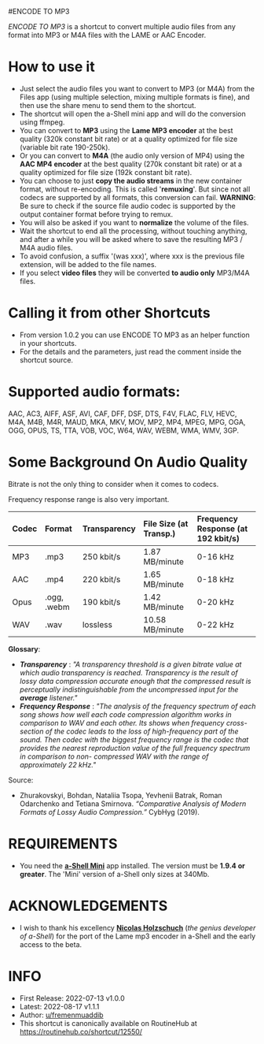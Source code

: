 #ENCODE TO MP3

*ENCODE TO MP3* is a shortcut to convert multiple audio files from any format into MP3 or M4A files with the LAME or AAC Encoder.  
  
  
How to use it
===========
 - Just select the audio files you want to convert to MP3 (or M4A) from the Files app (using multiple selection, mixing multiple formats is fine), and then use the share menu to send them to the shortcut.  
 - The shortcut will open the a-Shell mini app and will do the conversion using ffmpeg.  
 - You can convert to **MP3** using the **Lame MP3 encoder** at the best quality (320k constant bit rate) or at a quality optimized for file size (variable bit rate 190-250k).  
 - Or you can convert to **M4A** (the audio only version of MP4) using the **AAC MP4 encoder** at the best quality (270k constant bit rate) or at a quality optimized for file size (192k constant bit rate).  
 - You can choose to just **copy the audio streams** in the new container format, without re-encoding. This is called '**remuxing**'. But since not all codecs are supported by all formats, this conversion can fail. **WARNING**: Be sure to check if the source file audio codec is supported by the output container format before trying to remux.  
 - You will also be asked if you want to **normalize** the volume of the files.  
 - Wait the shortcut to end all the processing, without touching anything, and after a while you will be asked where to save the resulting MP3 / M4A audio files.  
 - To avoid confusion, a suffix '(was xxx)', where xxx is the previous file extension, will be added to the file names.  
 - If you select **video files** they will be converted **to audio only** MP3/M4A files.  
 
 
Calling it from other Shortcuts  
=========================
 - From version 1.0.2 you can use ENCODE TO MP3 as an helper function in your shortcuts.  
 - For the details and the parameters, just read the comment inside the shortcut source.  
  

Supported audio formats:
=====================
AAC, AC3, AIFF, ASF, AVI, CAF, DFF, DSF, DTS, F4V, FLAC, FLV, HEVC, M4A, M4B, M4R, MAUD, MKA, MKV, MOV, MP2, MP4, MPEG, MPG, OGA, OGG, OPUS, TS, TTA, VOB, VOC, W64, WAV, WEBM, WMA, WMV, 3GP.  
  
Some Background On Audio Quality
==============================
Bitrate is not the only thing to consider when it comes to codecs.  
  
Frequency response range is also very important.  
  
|**Codec**|**Format**|**Transparency**|**File Size** (at Transp.)|**Frequency Response** (at 192 kbit/s)|
|:-|:-|:-|:-|:-|
|MP3|.mp3|250 kbit/s|1.87 MB/minute|0-16 kHz|
|AAC|.mp4|220 kbit/s|1.65 MB/minute|0-18 kHz|
|Opus|.ogg, .webm|190 kbit/s|1.42 MB/minute|0-20 kHz|
|WAV|.wav|lossless|10.58 MB/minute|0-22 kHz|
  
 **Glossary**:  
  
  - ***Transparency*** : *"A transparency threshold is a given bitrate value at which audio transparency is reached. Transparency is the result of lossy data compression accurate enough that the compressed result is perceptually indistinguishable from the uncompressed input for the **average** listener."*  
  - ***Frequency Response*** : *"The analysis of the frequency spectrum of each song shows how well each code compression algorithm works in comparison to WAV and each other. Its shows when frequency cross-section of the codec leads to the loss of high-frequency part of the sound. Then codec with the biggest frequency range is the codec that provides the nearest reproduction value of the full frequency spectrum in comparison to non- compressed WAV with the range of approximately 22 kHz."*  
  
  
Source:  
  
 - Zhurakovskyi, Bohdan, Nataliia Tsopa, Yevhenii Batrak, Roman Odarchenko and Tetiana Smirnova. *“Comparative Analysis of Modern Formats of Lossy Audio Compression.”* CybHyg (2019).  
  
  

REQUIREMENTS
=============
 - You need the [**a-Shell Mini**](https://apps.apple.com/ao/app/a-shell-mini/id1543537943) app installed. The version must be **1.9.4 or greater**.  The 'Mini' version of a-Shell only sizes at 340Mb.  
  

ACKNOWLEDGEMENTS
===================
 - I wish to thank his excellency [**Nicolas Holzschuch**](https://github.com/holzschu) (*the genius developer of a-Shell*) for the port of the Lame mp3 encoder in a-Shell and the early access to the beta.  
  
INFO
====
 - First Release: 2022-07-13 	v1.0.0   
 - Latest: 2022-08-17 	v1.1.1  
 - Author: [u/fremenmuaddib](https://www.reddit.com/user/fremenmuaddib/)   
 - This shortcut is canonically available on RoutineHub at https://routinehub.co/shortcut/12550/  
  
   
